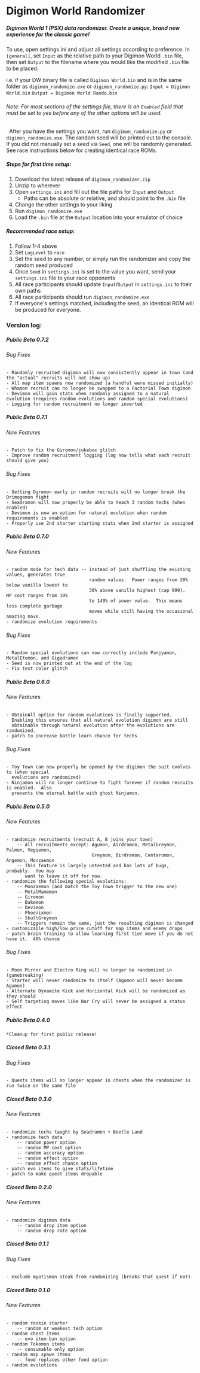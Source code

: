 # Digimon World Randomizer
##### Digimon World 1 (PSX) data randomizer.  Create a unique, brand new experience for the classic game!

To use, open settings.ini and adjust all settings according to preference.  In `[general]`, set `Input` as the relative path to your Digimon World `.bin` file, then set `Output` to the filename where you would like the modified `.bin` file to be placed.

i.e. if your DW binary file is called `Digimon World.bin` and is in the same folder as `digimon_randomize.exe` or `digimon_randomize.py`:
`Input = Digimon World.bin`
`Output = Digimon World Rando.bin`

###### Note:  For most sections of the settings file, there is an `Enabled` field that must be set to yes before any of the other options will be used.
&nbsp;
After you have the settings you want, run `digimon_randomize.py` or `digimon_randomize.exe`.  The random seed will be printed out to the console. If you did not manually set a seed via `Seed`, one will be randomly generated.
See race instructions below for creating identical race ROMs.

##### Steps for first time setup:
1. Download the latest release of `digimon_randomizer.zip`
2. Unzip to wherever
3. Open `settings.ini` and fill out the file paths for `Input` and `Output`
    * Paths can be absolute or relative, and should point to the `.bin` file
4. Change the other settings to your liking
5. Run `digimon_randomize.exe`
6. Load the `.bin` file at the `Output` location into your emulator of choice

##### Recommended race setup:
1. Follow 1-4 above
2. Set `LogLevel` to `race`
3. Set the seed to any number, or simply run the randomizer and copy the random seed produced
4. Once `Seed` in `settings.ini` is set to the value you want, send your `settings.ini` file to your race opponents
5. All race participants should update `Input`/`Output` in `settings.ini` to their own paths
6. All race participants should run `digimon_randomize.exe`
7. If everyone's settings matched, including the seed, an identical ROM will be produced for everyone.


### Version log:

##### Public Beta 0.7.2
###### Bug Fixes
    - Randomly recruited digimon will now consistently appear in town (and the "actual" recruits will not show up)
    - All map item spawns now randomized (a handful were missed initially)
    - Whamon recruit can no longer be swapped to a Factorial Town digimon
    - Devimon will gain stats when randomly assigned to a natural evolution (requires random evolutions and random special evolutions)
    - Logging for random recruitment no longer inverted


##### Public Beta 0.7.1
###### New Features
    - Patch to fix the Giromon/jukebox glitch
    - Improve random recruitment logging (log now tells what each recruit should give you)

###### Bug Fixes
    - Getting Ogremon early in random recruits will no longer break the Drimogemon fight
    - Seadramon will now properly be able to teach 3 random techs (when enabled)
    - Devimon is now an option for natural evolution when random requirements is enabled
    - Properly use 2nd starter starting stats when 2nd starter is assigned


##### Public Beta 0.7.0
###### New Features
    - random mode for tech data -- instead of just shuffling the existing values, generates true
                                   random values.  Power ranges from 30% below vanilla lowest to
                                   30% above vanilla highest (cap 999).  MP cost ranges from 10%
                                   to 140% of power value.  This means less complete garbage
                                   moves while still having the occasional amazing move.
    - randomize evolution requirements

###### Bug Fixes
    - Random special evolutions can now correctly include Panjyamon, MetalEtemon, and Gigadramon
    - Seed is now printed out at the end of the log
    - Fix text color glitch


##### Public Beta 0.6.0
###### New Features
    - ObtainAll option for random evolutions is finally supported.  
      Enabling this ensures that all natural evolution digimon are still 
      obtainable through natural evolution after the evolutions are randomized.
    - patch to increase battle learn chance for techs

###### Bug Fixes
    - Toy Town can now properly be opened by the digimon the suit evolves to (when special
      evolutions are randomized)
    - Ninjamon will no longer continue to fight forever if random recruits is enabled.  Also
      prevents the eternal battle with ghost Ninjamon.


##### Public Beta 0.5.0
###### New Features
    - randomize recruitments (recruit A, B joins your town)
        -- All recruitments except: Agumon, Airdramon, MetalGreymon, Palmon, Vegiemon,
                                    Greymon, Birdramon, Centarumon, Angemon, Monzaemon
        -- This feature is largely untested and has lots of bugs, probably.  You may
           want to leave it off for now.
    - randomize the following special evolutions:
        -- Monzaemon (and match the Toy Town trigger to the new one)
        -- MetalMamemon
        -- Giromon
        -- Bakemon
        -- Devimon
        -- Phoenixmon
        -- SkullGreymon
        -- Triggers remain the same, just the resulting digimon is changed
    - customizable high/low price cutoff for map items and enemy drops
    - patch brain training to allow learning first tier move if you do not have it.  40% chance

###### Bug Fixes
    - Moon Mirror and Electro Ring will no longer be randomized in (gamebreaking)
    - Starter will never randomize to itself (Agumon will never become Agumon)
    - Alternate Dynamite Kick and Horizontal Kick will be randomized as they should
    - Self targeting moves like War Cry will never be assigned a status effect


##### Public Beta 0.4.0
    *Cleanup for first public release!


##### Closed Beta 0.3.1
###### Bug Fixes
    - Quests items will no longer appear in chests when the randomizer is run twice on the same file


##### Closed Beta 0.3.0
###### New Features
    - randomize techs taught by Seadramon + Beetle Land
    - randomize tech data
        -- random power option
        -- random MP cost option
        -- random accuracy option
        -- random effect option
        -- random effect chance option
    - patch evo items to give stats/lifetime
    - patch to make quest items dropable


##### Closed Beta 0.2.0
###### New Features
    - randomize digimon data
        -- random drop item option
        -- random drop rate option


##### Closed Beta 0.1.1
###### Bug Fixes
    - exclude myotismon steak from randomizing (breaks that quest if not)


##### Closed Beta 0.1.0
###### New Features
    - random rookie starter
        -- random or weakest tech option
    - random chest items
        -- evo item ban option
    - random Tokomon items
        -- consumable only option
    - random map spawn items
        -- food replaces other food option
    - random evolutions